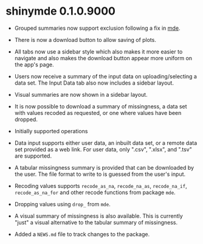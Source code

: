 # shinymde 0.1.0.9000


* Grouped summaries now support exclusion following a fix in [mde](https://nelson-gon.github.io/mde). 

* There is now a download button to allow saving of plots.

* All tabs now use a sidebar style which also makes it more easier to navigate and also makes the download button appear more uniform on the app's page. 

* Users now receive a summary of the input data on uploading/selecting a data set. The Input Data tab also now includes a sidebar layout. 

* Visual summaries are now shown in a sidebar layout. 


* It is now possible to download a summary of missingness, a data set with values recoded as requested, or one where values have been dropped. 

* Initially supported operations

- Data input supports either user data, an inbuilt data set, or a remote data set provided as a web link. For user data, only ".csv", ".xlsx", and ".tsv" are supported. 

- A tabular missingness summary is provided that can be downloaded by the user. The file format to write to is guessed from the user's input. 


- Recoding values supports `recode_as_na`, `recode_na_as`, `recode_na_if`, `recode_as_na_for` and other recode functions from package `mde`.

- Dropping values using `drop_` from `mde`. 

- A visual summary of missingness is also available. This is currently "just" a visual alternative to the tabular summary of missingness.  

* Added a `NEWS.md` file to track changes to the package.
